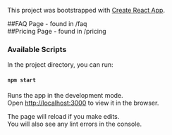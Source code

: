 This project was bootstrapped with [Create React App](https://github.com/facebook/create-react-app).

##FAQ Page - found in /faq<br />
##Pricing Page - found in /pricing

### Available Scripts

In the project directory, you can run:

#### `npm start`

Runs the app in the development mode.<br />
Open [http://localhost:3000](http://localhost:3000) to view it in the browser.

The page will reload if you make edits.<br />
You will also see any lint errors in the console.



